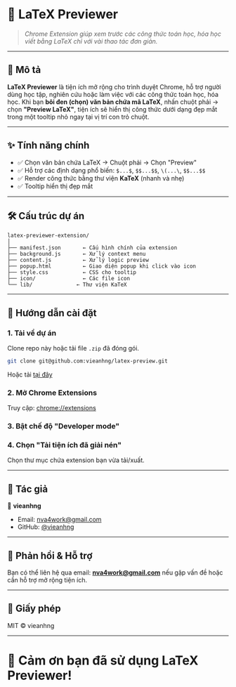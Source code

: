 # 🧮 LaTeX Previewer

> *Chrome Extension giúp xem trước các công thức toán học, hóa học viết bằng LaTeX chỉ với vài thao tác đơn giản.*

---

## 📌 Mô tả

**LaTeX Previewer** là tiện ích mở rộng cho trình duyệt Chrome, hỗ trợ người dùng học tập, nghiên cứu hoặc làm việc với các công thức toán học, hóa học. Khi bạn **bôi đen (chọn) văn bản chứa mã LaTeX**, nhấn chuột phải → chọn **"Preview LaTeX"**, tiện ích sẽ hiển thị công thức dưới dạng đẹp mắt trong một tooltip nhỏ ngay tại vị trí con trỏ chuột.

---

## ✨ Tính năng chính

- ✅ Chọn văn bản chứa LaTeX → Chuột phải → Chọn "Preview"
- ✅ Hỗ trợ các định dạng phổ biến: `$...$`, `$$...$$`, `\(...\`, `$$...$$`
- ✅ Render công thức bằng thư viện **KaTeX** (nhanh và nhẹ)
- ✅ Tooltip hiển thị đẹp mắt
---

## 🛠 Cấu trúc dự án

```
latex-previewer-extension/
│
├── manifest.json       ← Cấu hình chính của extension
├── background.js       ← Xử lý context menu
├── content.js          ← Xử lý logic preview
├── popup.html          ← Giao diện popup khi click vào icon
├── style.css           ← CSS cho tooltip
├── icon/               ← Các file icon
└── lib/              ← Thư viện KaTeX
```

---

## 🚀 Hướng dẫn cài đặt

### 1. Tải về dự án
Clone repo này hoặc tải file `.zip` đã đóng gói.

```bash
git clone git@github.com:vieanhng/latex-preview.git
```

Hoặc tải [tại đây](https://codeload.github.com/vieanhng/latex-preview/zip/refs/heads/main)

### 2. Mở Chrome Extensions
Truy cập: [chrome://extensions](chrome://extensions/)

### 3. Bật chế độ "Developer mode"

### 4. Chọn "Tải tiện ích đã giải nén"
Chọn thư mục chứa extension bạn vừa tải/xuất.

---

## 📝 Tác giả

👤 **vieanhng**

- Email: nva4work@gmail.com
- GitHub: [@vieanhng](https://github.com/vieanhng )

---

## 💬 Phản hồi & Hỗ trợ

Bạn có thể liên hệ qua email: **nva4work@gmail.com** nếu gặp vấn đề hoặc cần hỗ trợ mở rộng tiện ích.

---

## 📜 Giấy phép

MIT © vieanhng

---

# 🎉 Cảm ơn bạn đã sử dụng LaTeX Previewer!
